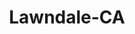 ---
title: Lawndale-CA
slug: lawndale-ca
f_state:
- cms/state/california.md
f_locations:
- cms/payday-loan/any-kind-check-cashing-centers-4613.md
- cms/payday-loan/califorina-budget-finance-5725.md
- cms/payday-loan/califorina-budget-finance-5747.md
- cms/payday-loan/check-cashiers-10719.md
- cms/payday-loan/check-cashiers-10720.md
- cms/payday-loan/cng-financial-corp-15100.md
- cms/payday-loan/international-multi-services-19738.md
- cms/payday-loan/l-c-s-20185.md
- cms/payday-loan/lcs-20277.md
- cms/payday-loan/money-mart-21381.md
- cms/payday-loan/morris-silverman-mgt-corp-22044.md
- cms/payday-loan/usa-checks-cashed-28412.md
- cms/payday-loan/usa-checks-cashed---lawndale-28435.md
updated-on: '2024-05-30T13:41:28.615Z'
created-on: '2024-05-30T13:41:28.615Z'
published-on: '2024-05-30T13:54:32.469Z'
f_city: Lawndale
layout: '[city].html'
tags: city
---